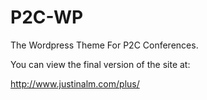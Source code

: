P2C-WP
======

The Wordpress Theme For P2C Conferences.

You can view the final version of the site at:

http://www.justinalm.com/plus/